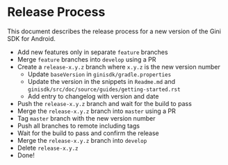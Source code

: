 # Release Process

This document describes the release process for a new version of the Gini SDK for Android.

* Add new features only in separate `feature` branches
* Merge `feature` branches into `develop` using a PR
* Create a `release-x.y.z` branch where `x.y.z` is the new version number 
  * Update `baseVersion` in `ginisdk/gradle.properties`
  * Update the version in the snippets in `Readme.md` and `ginisdk/src/doc/source/guides/getting-started.rst`
  * Add entry to changelog with version and date
* Push the `release-x.y.z` branch and wait for the build to pass
* Merge the `release-x.y.z` branch into `master` using a PR
* Tag `master` branch with the new version number
* Push all branches to remote including tags
* Wait for the build to pass and confirm the release
* Merge the `release-x.y.z` branch into `develop`
* Delete `release-x.y.z`
* Done!
